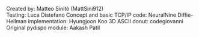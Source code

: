 Created by:                         Matteo Sinitò (MattSini912)    
Testing:                            Luca Distefano
Concept and basic TCP/IP code:      NeuralNine
Diffie-Hellman implementation:      Hyungjoon Koo
3D ASCII donut:                     codegiovanni
Original pydispo module:            Aakash Patil
